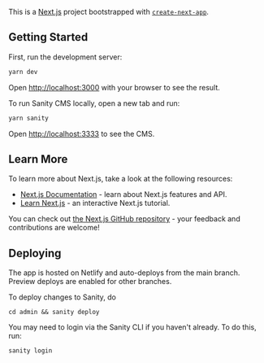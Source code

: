 This is a [Next.js](https://nextjs.org/) project bootstrapped with [`create-next-app`](https://github.com/vercel/next.js/tree/canary/packages/create-next-app).

## Getting Started

First, run the development server:

```bash
yarn dev
```

Open [http://localhost:3000](http://localhost:3000) with your browser to see the result.

To run Sanity CMS locally, open a new tab and run:

```bash
yarn sanity
```

Open [http://localhost:3333](http://localhost:3333) to see the CMS.

## Learn More

To learn more about Next.js, take a look at the following resources:

- [Next.js Documentation](https://nextjs.org/docs) - learn about Next.js features and API.
- [Learn Next.js](https://nextjs.org/learn) - an interactive Next.js tutorial.

You can check out [the Next.js GitHub repository](https://github.com/vercel/next.js/) - your feedback and contributions are welcome!

## Deploying

The app is hosted on Netlify and auto-deploys from the main branch. Preview
deploys are enabled for other branches.

To deploy changes to Sanity, do

```
cd admin && sanity deploy
```

You may need to login via the Sanity CLI if you haven't already. To do this, run:

```
sanity login
```
